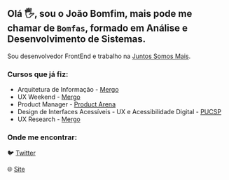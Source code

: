 ## Olá :raised_hand_with_fingers_splayed:, sou o João Bomfim, mais pode me chamar de `Bomfas`, formado em Análise e Desenvolvimento de Sistemas.

Sou desenvolvedor FrontEnd e trabalho na [Juntos Somos Mais](https://www.juntossomosmais.com.br/).

### Cursos que já fiz:

- Arquitetura de Informação - [Mergo](https://www.mergo.com.br/)
- UX Weekend - [Mergo](https://www.mergo.com.br/)
- Product Manager - [Product Arena](https://productarena.io/)
- Design de Interfaces Acessíveis - UX e Acessibilidade Digital - [PUCSP](https://www.pucsp.br/pos-graduacao/especializacao-e-mba/design-de-interfaces-acessiveis-ux-e-acessibilidade-digital)
- UX Research - [Mergo](https://www.mergo.com.br/)

### Onde me encontrar:

:bird: [Twitter](https://twitter.com/bomfasjr)

:globe_with_meridians: [Site](https://www.joaobomfim.com.br)
